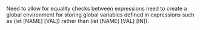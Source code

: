 Need to allow for equality checks between expressions
need to create a global environment for storing global variables defined in expressions such as
(let [NAME] [VAL]) rather than (let [NAME] [VAL] [IN]).


